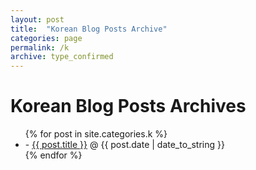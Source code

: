```yaml
---
layout: post
title:  "Korean Blog Posts Archive"
categories: page
permalink: /k
archive: type_confirmed
---
```

 
<div id="home">
  <h1>Korean Blog Posts Archives</h1>
  <ul class="posts">
    {% for post in site.categories.k %}
      <li>- <a href="{{ post.url }}">{{ post.title }}</a><span> &#64; {{ post.date | date_to_string }}</span></li>
    {% endfor %}
  </ul>
</div>

